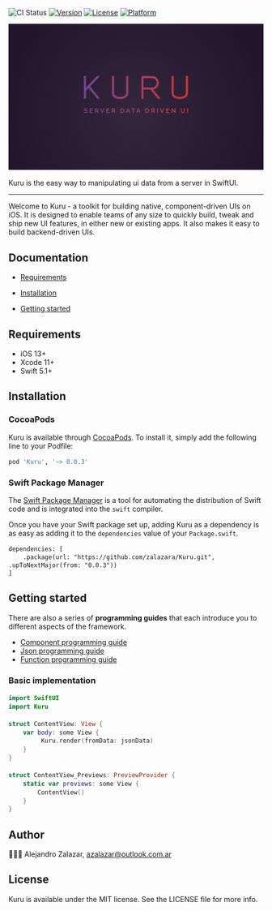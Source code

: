 ![CI Status](https://www.travis-ci.com/zalazara/Kuru.svg?token=BS4dhxky8jNvHQXewYJD&branch=master)
[![Version](https://img.shields.io/cocoapods/v/Sujdu.svg?style=flat)](https://cocoapods.org/pods/Kuru)
[![License](https://img.shields.io/cocoapods/l/Kuru.svg?style=flat)](https://cocoapods.org/pods/Kuru)
[![Platform](https://img.shields.io/cocoapods/p/Kuru.svg?style=flat)](https://cocoapods.org/pods/Kuru)

![](Documentation/Assets/cover.png)

Kuru is the easy way to manipulating ui data from a server in SwiftUI.

------

Welcome to Kuru - a toolkit for building native, component-driven UIs on iOS. It is designed to enable teams of any size to quickly build, tweak and ship new UI features, in either new or existing apps. It also makes it easy to build backend-driven UIs.



## Documentation

- [Requirements](#requirements)

- [Installation](#installation)

- [Getting started](#getting-started)



## Requirements

- iOS 13+
- Xcode 11+
- Swift 5.1+



## Installation

### CocoaPods

Kuru is available through [CocoaPods](https://cocoapods.org). To install it, simply add the following line to your Podfile:

```ruby
pod 'Kuru', '~> 0.0.3'
```



### Swift Package Manager

The [Swift Package Manager](https://swift.org/package-manager/) is a tool for automating the distribution of Swift code and is integrated into the `swift` compiler. 

Once you have your Swift package set up, adding Kuru as a dependency is as easy as adding it to the `dependencies` value of your `Package.swift`.

```
dependencies: [
    .package(url: "https://github.com/zalazara/Kuru.git", .upToNextMajor(from: "0.0.3"))
]
```



## Getting started

There are also a series of **programming guides** that each introduce you to different aspects of the framework.

- [Component programming guide](https://github.com/zalazara/Kuru/Documentation/Component.md)
- [Json programming guide](https://github.com/zalazara/Kuru/Documentation/JSON.md)
- [Function programming guide](https://github.com/zalazara/Kuru/Documentation/Function.md)



### Basic implementation

```swift
import SwiftUI
import Kuru

struct ContentView: View {
    var body: some View {
         Kuru.render(fromData: jsonData)
    }
}

struct ContentView_Previews: PreviewProvider {
    static var previews: some View {
        ContentView()
    }
}
```



## Author

🥷🇦🇷 Alejandro Zalazar, azalazar@outlook.com.ar



## License

Kuru is available under the MIT license. See the LICENSE file for more info.
